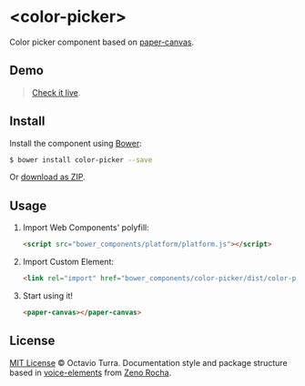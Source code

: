 # &lt;color-picker&gt;

Color picker component based on [paper-canvas](http://octavioturra.github.io/paper-canvas).

## Demo

> [Check it live](http://octavioturra.github.io/color-picker).

## Install

Install the component using [Bower](http://bower.io/):

```sh
$ bower install color-picker --save
```

Or [download as ZIP](https://github.com/octavioturra/color-picker/archive/master.zip).

## Usage

1. Import Web Components' polyfill:

    ```html
    <script src="bower_components/platform/platform.js"></script>
    ```

2. Import Custom Element:

    ```html
    <link rel="import" href="bower_components/color-picker/dist/color-picker.html">
    ```

3. Start using it!

    ```html
    <paper-canvas></paper-canvas>
    ```

<!--
## Options

Attribute    | Options    | Default  | Description
---          | ---        | ---      | ---
`width`      | *string*   | `800px`  | Specifies entire element width.
`height`     | *string*   | `600px`  | Specifies entire element height.
`background` | *string*   | `#FFF`   | Specifies the background color of the layer.

> See Paper.js [official documentation](http://paperjs.org/reference/).

## Access Paper.js API

```javascript
	var myCanvas = document.querySelector('myCanvas');
	myCanvas.paper.[...]
```

## Development

In order to run it locally you'll need to fetch some dependencies and a basic server setup.

* Install [Bower](http://bower.io/) & [Grunt](http://gruntjs.com/):

    ```sh
    $ [sudo] npm install -g bower grunt-cli
    ```

* Install local dependencies:

    ```sh
    $ bower install && npm install
    ```

* To test your project, start the development server and open `http://localhost:8000`.

    ```sh
    $ grunt server
    ```

* To build the distribution files before releasing a new version.

    ```sh
    $ grunt build
    ```

* To provide a live demo, send everything to `gh-pages` branch.

    ```sh
    $ grunt deploy
    ```

## Contributing

1. Fork it!
2. Create your feature branch: `git checkout -b my-new-feature`
3. Commit your changes: `git commit -m 'Add some feature'`
4. Push to the branch: `git push origin my-new-feature`
5. Submit a pull request @.@


## History

For detailed changelog, check [Releases](https://github.com/octavioturra/paper-canvas/releases).
-->

## License

[MIT License](http://octavioturra.mit-license.org/) © Octavio Turra.
Documentation style and package structure based in [voice-elements](http://zenorocha.github.com/voice-elements) from [Zeno Rocha](http://twitter.com/zenorocha).
